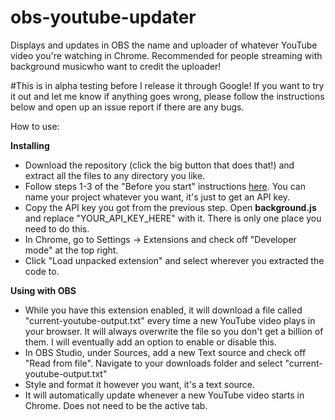 # obs-youtube-updater
Displays and updates in OBS the name and uploader of whatever YouTube video you're watching in Chrome. Recommended for people streaming with background musicwho want to credit the uploader!

#This is in alpha testing before I release it through Google! If you want to try it out and let me know if anything goes wrong, please follow the instructions below and open up an issue report if there are any bugs.

How to use:

**Installing**

* Download the repository (click the big button that does that!) and extract all the files to any directory you like.
* Follow steps 1-3 of the "Before you start" instructions [here](https://developers.google.com/youtube/v3/getting-started#before-you-start). You can name your project whatever you want, it's just to get an API key.
* Copy the API key you got from the previous step. Open **background.js** and replace "YOUR_API_KEY_HERE" with it. There is only one place you need to do this.
* In Chrome, go to Settings -> Extensions and check off "Developer mode" at the top right.
* Click "Load unpacked extension" and select wherever you extracted the code to.

**Using with OBS**

* While you have this extension enabled, it will download a file called "current-youtube-output.txt" every time a new YouTube video plays in your browser. It will always overwrite the file so you don't get a billion of them. I will eventually add an option to enable or disable this.
* In OBS Studio, under Sources, add a new Text source and check off "Read from file". Navigate to your downloads folder and select "current-youtube-output.txt"
* Style and format it however you want, it's a text source.
* It will automatically update whenever a new YouTube video starts in Chrome. Does not need to be the active tab.